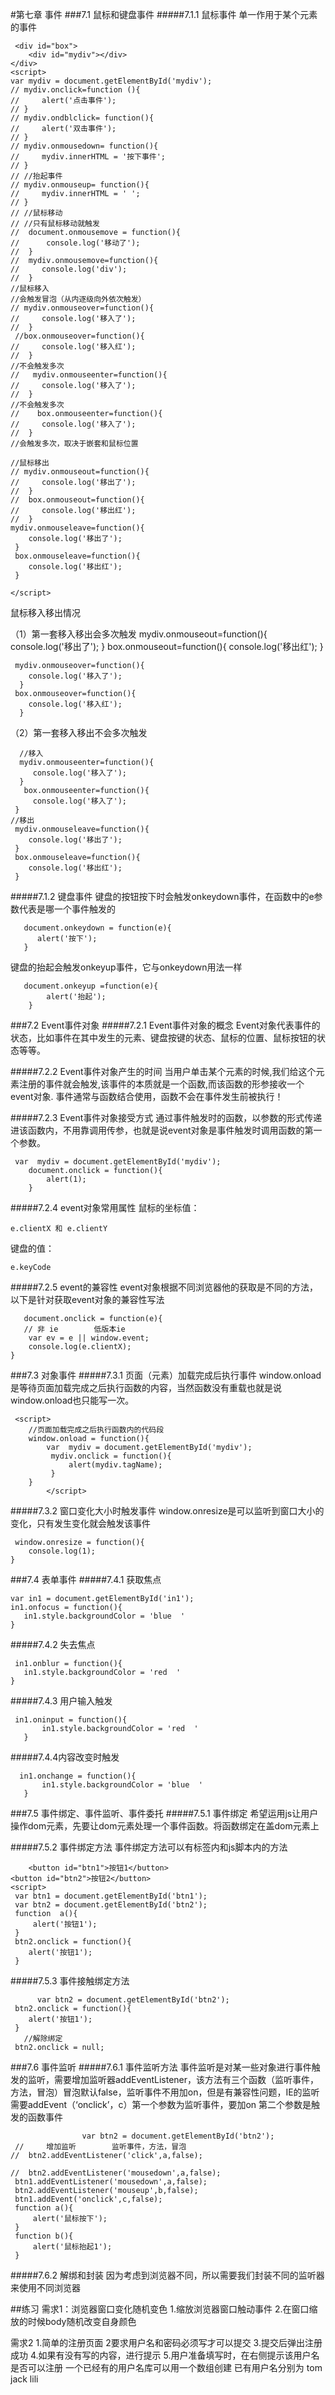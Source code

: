 #第七章 事件
###7.1 鼠标和键盘事件
#####7.1.1 鼠标事件
 单一作用于某个元素的事件
    
     <div id="box">
        <div id="mydiv"></div>
    </div>
    <script>
    var mydiv = document.getElementById('mydiv');
    // mydiv.onclick=function (){
    //     alert('点击事件');
    // }
    // mydiv.ondblclick= function(){
    //     alert('双击事件');
    // }
    // mydiv.onmousedown= function(){
    //     mydiv.innerHTML = '按下事件';
    // }
    // //抬起事件
    // mydiv.onmouseup= function(){
    //     mydiv.innerHTML = ' ';
    // }
    // //鼠标移动
    // //只有鼠标移动就触发
    //  document.onmousemove = function(){
    //      console.log('移动了');
    //  }
    //  mydiv.onmousemove=function(){
    //     console.log('div');
    //  }
    //鼠标移入
    //会触发冒泡（从内逐级向外依次触发）
    // mydiv.onmouseover=function(){
    //     console.log('移入了');
    //  }
     //box.onmouseover=function(){
    //     console.log('移入红');
    //  }
    //不会触发多次
    //   mydiv.onmouseenter=function(){
    //     console.log('移入了');
    //  }
    //不会触发多次
    //    box.onmouseenter=function(){
    //     console.log('移入了');
    //  }
    //会触发多次，取决于嵌套和鼠标位置
    
    //鼠标移出
    // mydiv.onmouseout=function(){
    //     console.log('移出了');
    //  }
    //  box.onmouseout=function(){
    //     console.log('移出红');
    //  }
    mydiv.onmouseleave=function(){
        console.log('移出了');
     }
     box.onmouseleave=function(){
        console.log('移出红');
     }

    </script>

鼠标移入移出情况
 
（1）第一套移入移出会多次触发
     mydiv.onmouseout=function(){
         console.log('移出了');
      }
    box.onmouseout=function(){
         console.log('移出红');
      }   

     mydiv.onmouseover=function(){
        console.log('移入了');
      }
     box.onmouseover=function(){
        console.log('移入红');
      }
（2）第一套移入移出不会多次触发

      //移入
      mydiv.onmouseenter=function(){
         console.log('移入了');
      }
       box.onmouseenter=function(){
         console.log('移入了');
     }
    //移出
     mydiv.onmouseleave=function(){
        console.log('移出了');
     }
     box.onmouseleave=function(){
        console.log('移出红');
     }


#####7.1.2 键盘事件
键盘的按钮按下时会触发onkeydown事件，在函数中的e参数代表是哪一个事件触发的
 
       document.onkeydown = function(e){
          alert('按下');
       }

键盘的抬起会触发onkeyup事件，它与onkeydown用法一样

       document.onkeyup =function(e){
            alert('抬起');
        }

###7.2 Event事件对象
#####7.2.1 Event事件对象的概念
Event对象代表事件的状态，比如事件在其中发生的元素、键盘按键的状态、鼠标的位置、鼠标按钮的状态等等。


#####7.2.2  Event事件对象产生的时间
当用户单击某个元素的时候,我们给这个元素注册的事件就会触发,该事件的本质就是一个函数,而该函数的形参接收一个event对象.
事件通常与函数结合使用，函数不会在事件发生前被执行！


#####7.2.3 Event事件对象接受方式
通过事件触发时的函数，以参数的形式传递进该函数内，不用靠调用传参，也就是说event对象是事件触发时调用函数的第一个参数。
 
     var  mydiv = document.getElementById('mydiv');
        document.onclick = function(){
            alert(1);
        }


#####7.2.4 event对象常用属性
鼠标的坐标值：
 
    e.clientX 和 e.clientY

键盘的值：
   
    e.keyCode

#####7.2.5  event的兼容性
event对象根据不同浏览器他的获取是不同的方法，以下是针对获取event对象的兼容性写法

       document.onclick = function(e){
       // 非 ie        低版本ie
        var ev = e || window.event;
        console.log(e.clientX);
    }

###7.3 对象事件
#####7.3.1 页面（元素）加载完成后执行事件
window.onload是等待页面加载完成之后执行函数的内容，当然函数没有重载也就是说window.onload也只能写一次。

     <script>
        //页面加载完成之后执行函数内的代码段
        window.onload = function(){
            var  mydiv = document.getElementById('mydiv');
             mydiv.onclick = function(){
                 alert(mydiv.tagName);
             }
        }
            </script>

#####7.3.2 窗口变化大小时触发事件
window.onresize是可以监听到窗口大小的变化，只有发生变化就会触发该事件

     window.onresize = function(){
        console.log(1);
    }

###7.4 表单事件
#####7.4.1 获取焦点

    var in1 = document.getElementById('in1');
    in1.onfocus = function(){
       in1.style.backgroundColor = 'blue  '
    }

#####7.4.2 失去焦点   

     in1.onblur = function(){
       in1.style.backgroundColor = 'red  '
    }

#####7.4.3 用户输入触发

     in1.oninput = function(){
           in1.style.backgroundColor = 'red  '
       }

#####7.4.4内容改变时触发

      in1.onchange = function(){
           in1.style.backgroundColor = 'blue  '
       }


###7.5 事件绑定、事件监听、事件委托
#####7.5.1 事件绑定
希望运用js让用户操作dom元素，先要让dom元素处理一个事件函数。将函数绑定在盖dom元素上

#####7.5.2 事件绑定方法
事件绑定方法可以有标签内和js脚本内的方法

        <button id="btn1">按钮1</button>
    <button id="btn2">按钮2</button>
    <script>
     var btn1 = document.getElementById('btn1');
     var btn2 = document.getElementById('btn2');
     function  a(){
         alert('按钮1');
     }
     btn2.onclick = function(){
        alert('按钮1');
     }

#####7.5.3 事件接触绑定方法

          var btn2 = document.getElementById('btn2');
     btn2.onclick = function(){
        alert('按钮1');
     }
       //解除绑定
     btn2.onclick = null;

###7.6 事件监听
#####7.6.1 事件监听方法
事件监听是对某一些对象进行事件触发的监听，需要增加监听器addEventListener，该方法有三个函数（监听事件，方法，冒泡）冒泡默认false，监听事件不用加on，但是有兼容性问题，IE的监听需要addEvent（‘onclick’，c）第一个参数为监听事件，要加on 第二个参数是触发的函数事件

                    var btn2 = document.getElementById('btn2');
     //     增加监听        监听事件，方法，冒泡
    //  btn2.addEventListener('click',a,false);
   
    //  btn2.addEventListener('mousedown',a,false);
     btn1.addEventListener('mousedown',a,false);
     btn2.addEventListener('mouseup',b,false);
     btn1.addEvent('onclick',c,false);
     function a(){
         alert('鼠标按下');
     }
     function b(){
         alert('鼠标抬起1');
     }
   
#####7.6.2 解绑和封装
因为考虑到浏览器不同，所以需要我们封装不同的监听器来使用不同浏览器





















##练习
需求1：浏览器窗口变化随机变色
1.缩放浏览器窗口触动事件
2.在窗口缩放的时候body随机改变自身颜色

需求2
1.简单的注册页面
2要求用户名和密码必须写才可以提交
3.提交后弹出注册成功
4.如果有没有写的内容，进行提示
5.用户准备填写时，在右侧提示该用户名是否可以注册
一个已经有的用户名库可以用一个数组创建
已有用户名分别为 tom jack lili